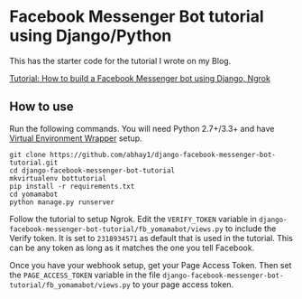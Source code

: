 # Facebook Messenger Bot tutorial using Django/Python

This has the starter code for the tutorial I wrote on my Blog.

[Tutorial: How to build a Facebook Messenger bot using Django, Ngrok](https://abhaykashyap.com/blog/post/tutorial-how-build-facebook-messenger-bot-using-django-ngrok)

## How to use

Run the following commands. You will need Python 2.7+/3.3+ and have [Virtual Environment Wrapper](http://virtualenvwrapper.readthedocs.io/en/latest/) setup.

    git clone https://github.com/abhay1/django-facebook-messenger-bot-tutorial.git
    cd django-facebook-messenger-bot-tutorial
    mkvirtualenv bottutorial
    pip install -r requirements.txt
    cd yomamabot
    python manage.py runserver

Follow the tutorial to setup Ngrok.
Edit the `VERIFY_TOKEN` variable in `django-facebook-messenger-bot-tutorial/fb_yomamabot/views.py` to include the Verify token.
It is set to `2318934571` as default that is used in the tutorial. This can be any token as long as it matches the one you tell Facebook.

Once you have your webhook setup, get your Page Access Token. Then set the `PAGE_ACCESS_TOKEN` variable in the file `django-facebook-messenger-bot-tutorial/fb_yomamabot/views.py` to your page access token. 
